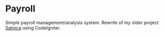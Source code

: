 Payroll
=======

Simple payroll management/analysis system. Rewrite of my older project [Satnica](https://github.com/udovicic/satnica) using CodeIgniter.
